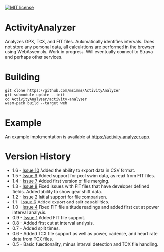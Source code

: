 [![MIT license](https://img.shields.io/badge/license-MIT-brightgreen.svg)](https://opensource.org/licenses/MIT)

# ActivityAnalyzer

Analyzes GPX, TCX, and FIT files.  Automatically identifies intervals. Does not store any personal data, all calculations are performed in the browser using WebAssembly. Work in progress. Will eventually connect to Strava and perhaps other services.

# Building

```
git clone https://github.com/msimms/ActivityAnalyzer
git submodule update --init
cd ActivityAnalyzer/activity-analyzer
wasm-pack build --target web
```

# Example

An example implementation is available at https://activity-analyzer.app.

# Version History

* 1.6 - [Issue 10](https://github.com/msimms/ActivityAnalyzer/issues/10) Added the ability to export data in CSV format.
* 1.5 - [Issue 9](https://github.com/msimms/ActivityAnalyzer/issues/9) Added support for pool swim data, as read from FIT files.
* 1.4 - [Issue 7](https://github.com/msimms/ActivityAnalyzer/issues/7) Added first version of file merging.
* 1.3 - [Issue 8](https://github.com/msimms/ActivityAnalyzer/issues/8) Fixed issues with FIT files that have developer defined fields. Added ability to show gear shift data.
* 1.2 - [Issue 2](https://github.com/msimms/ActivityAnalyzer/issues/2) Initial support for file comparison.
* 1.1 - [Issue 6](https://github.com/msimms/ActivityAnalyzer/issues/6) Added export and split capabilities.
* 1.0 - [Issue 4](https://github.com/msimms/ActivityAnalyzer/issues/4) Fixed FIT file altitude readings and added first cut at power interval analysis.
* 0.9 - [Issue 1](https://github.com/msimms/ActivityAnalyzer/issues/1) Added FIT file support.
* 0.8 - Added first cut at interval analysis.
* 0.7 - Added split times.
* 0.6 - Added TCX file support as well as power, cadence, and heart rate data from TCX files.
* 0.5 - Basic functionality, minus interval detection and TCX file handling.
